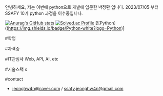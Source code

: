 안녕하세요, 저는 이번에 python으로 개발에 입문한 박정환 입니다.
2023/07/05 부터 SSAFY 10기 python 과정을 이수중입니다.

[![Anurag's GitHub stats](https://github-readme-stats.vercel.app/api?username=Nam4o)](https://github.com/anuraghazra/github-readme-stats)
[![Solved.ac Profile](http://mazassumnida.wtf/api/v2/generate_badge?boj=goleabada)](https://solved.ac/jeonghw4n/)
[![Python]((https://img.shields.io/badge/Python-white?logo=Python)]

#학업

#자격증

#IT관심사
Web, API, AI, etc

#기술스택
x

#contact
- jeonghw4n@naver.com / ssafy.jeonghw4n@gmail.com
  
